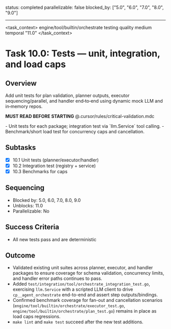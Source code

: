 status: completed
parallelizable: false
blocked_by: ["5.0", "6.0", "7.0", "8.0", "9.0"]

---

<task_context>
<domain>engine/tool/builtin/orchestrate</domain>
<type>testing</type>
<scope>quality</scope>
<complexity>medium</complexity>
<dependencies>temporal</dependencies>
<unblocks>"11.0"</unblocks>
</task_context>

# Task 10.0: Tests — unit, integration, and load caps

## Overview

Add unit tests for plan validation, planner outputs, executor sequencing/parallel, and handler end‑to‑end using dynamic mock LLM and in‑memory repos.

<critical>**MUST READ BEFORE STARTING** @.cursor/rules/critical-validation.mdc</critical>

<requirements>
- Unit tests for each package; integration test via `llm.Service` tool calling.
- Benchmark/short load test for concurrency caps and cancellation.
</requirements>

## Subtasks

- [x] 10.1 Unit tests (planner/executor/handler)
- [x] 10.2 Integration test (registry + service)
- [x] 10.3 Benchmarks for caps

## Sequencing

- Blocked by: 5.0, 6.0, 7.0, 8.0, 9.0
- Unblocks: 11.0
- Parallelizable: No

## Success Criteria

- All new tests pass and are deterministic

## Outcome

- Validated existing unit suites across planner, executor, and handler packages to ensure coverage for schema validation, concurrency limits, and handler error paths continues to pass.
- Added `test/integration/tool/orchestrate_integration_test.go`, exercising `llm.Service` with a scripted LLM client to drive `cp__agent_orchestrate` end-to-end and assert step outputs/bindings.
- Confirmed benchmark coverage for fan-out and cancellation scenarios (`engine/tool/builtin/orchestrate/executor_test.go`, `engine/tool/builtin/orchestrate/plan_test.go`) remains in place as load caps regressions.
- `make lint` and `make test` succeed after the new test additions.
